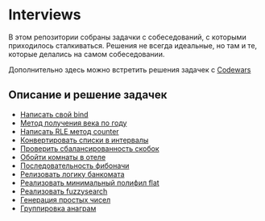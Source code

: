 # Interviews

В этом репозитории собраны задачки с собеседований, с которыми приходилось сталкиваться.
Решения не всегда идеальные, но там и те, которые делались на самом собеседовании.

Дополнительно здесь можно встретить решения задачек с [Codewars](https://www.codewars.com/)

## Описание и решение задачек

- [Написать свой bind](./puzzles/bind/README.md)
- [Метод получения века по году](./puzzles/centuryFromYear/README.md)
- [Написать RLE метод counter](puzzles/counter/README.md)
- [Конвертировать списки в интервалы](./puzzles/listToRange/README.md)
- [Проверить сбалансированность скобок](./puzzles/isCorrectBrackets/README.md)
- [Обойти комнаты в отеле](./puzzles/detourRooms/README.md)
- [Последовательность фибоначи](./puzzles/fibonacci/README.md)
- [Релизовать логику банкомата](./puzzles/atm/README.md)
- [Реализовать минимальный полифил flat](./puzzles/flatten/README.md)
- [Реализовать fuzzysearch](./puzzles/fuzzysearch/README.md)
- [Генерация простых чисел](./puzzles/generatePrime/README.md)
- [Группировка анаграм](./puzzles/groupAnagrams/README.md)
